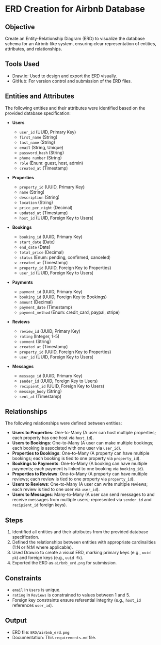 # ERD Creation for Airbnb Database

## Objective
Create an Entity-Relationship Diagram (ERD) to visualize the database schema for an Airbnb-like system, ensuring clear representation of entities, attributes, and relationships.

## Tools Used
- Draw.io: Used to design and export the ERD visually.
- GitHub: For version control and submission of the ERD files.

## Entities and Attributes
The following entities and their attributes were identified based on the provided database specification:

- **Users**
  - `user_id` (UUID, Primary Key)
  - `first_name` (String)
  - `last_name` (String)
  - `email` (String, Unique)
  - `password_hash` (String)
  - `phone_number` (String)
  - `role` (Enum: guest, host, admin)
  - `created_at` (Timestamp)

- **Properties**
  - `property_id` (UUID, Primary Key)
  - `name` (String)
  - `description` (String)
  - `location` (String)
  - `price_per_night` (Decimal)
  - `updated_at` (Timestamp)
  - `host_id` (UUID, Foreign Key to Users)

- **Bookings**
  - `booking_id` (UUID, Primary Key)
  - `start_date` (Date)
  - `end_date` (Date)
  - `total_price` (Decimal)
  - `status` (Enum: pending, confirmed, canceled)
  - `created_at` (Timestamp)
  - `property_id` (UUID, Foreign Key to Properties)
  - `user_id` (UUID, Foreign Key to Users)

- **Payments**
  - `payment_id` (UUID, Primary Key)
  - `booking_id` (UUID, Foreign Key to Bookings)
  - `amount` (Decimal)
  - `payment_date` (Timestamp)
  - `payment_method` (Enum: credit_card, paypal, stripe)

- **Reviews**
  - `review_id` (UUID, Primary Key)
  - `rating` (Integer, 1-5)
  - `comment` (String)
  - `created_at` (Timestamp)
  - `property_id` (UUID, Foreign Key to Properties)
  - `user_id` (UUID, Foreign Key to Users)

- **Messages**
  - `message_id` (UUID, Primary Key)
  - `sender_id` (UUID, Foreign Key to Users)
  - `recipient_id` (UUID, Foreign Key to Users)
  - `message_body` (String)
  - `sent_at` (Timestamp)

## Relationships
The following relationships were defined between entities:

- **Users to Properties**: One-to-Many (A user can host multiple properties; each property has one host via `host_id`).
- **Users to Bookings**: One-to-Many (A user can make multiple bookings; each booking is associated with one user via `user_id`).
- **Properties to Bookings**: One-to-Many (A property can have multiple bookings; each booking is tied to one property via `property_id`).
- **Bookings to Payments**: One-to-Many (A booking can have multiple payments; each payment is linked to one booking via `booking_id`).
- **Properties to Reviews**: One-to-Many (A property can have multiple reviews; each review is tied to one property via `property_id`).
- **Users to Reviews**: One-to-Many (A user can write multiple reviews; each review is tied to one user via `user_id`).
- **Users to Messages**: Many-to-Many (A user can send messages to and receive messages from multiple users; represented via `sender_id` and `recipient_id` foreign keys).

## Steps
1. Identified all entities and their attributes from the provided database specification.
2. Defined the relationships between entities with appropriate cardinalities (1:N or N:M where applicable).
3. Used Draw.io to create a visual ERD, marking primary keys (e.g., `uuid pk`) and foreign keys (e.g., `uuid fk`).
4. Exported the ERD as `airbnb_erd.png` for submission.

## Constraints
- `email` in `Users` is unique.
- `rating` in `Reviews` is constrained to values between 1 and 5.
- Foreign key constraints ensure referential integrity (e.g., `host_id` references `user_id`).

## Output
- ERD file: `ERD/airbnb_erd.png`
- Documentation: This `requirements.md` file.

